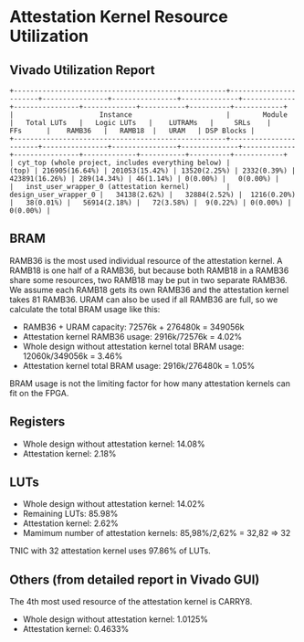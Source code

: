 # Attestation Kernel Resource Utilization

## Vivado Utilization Report

```
+----------------------------------------------------+-----------------------+----------------+----------------+--------------+-------------+----------------+-------------+-----------+----------+------------+
|                     Instance                       |        Module         |   Total LUTs   |   Logic LUTs   |    LUTRAMs   |     SRLs    |       FFs      |    RAMB36   |   RAMB18  |   URAM   | DSP Blocks |
+----------------------------------------------------+-----------------------+----------------+----------------+--------------+-------------+----------------+-------------+-----------+----------+------------+
| cyt_top (whole project, includes everything below) |                 (top) | 216905(16.64%) | 201053(15.42%) | 13520(2.25%) | 2332(0.39%) | 423891(16.26%) | 289(14.34%) | 46(1.14%) | 0(0.00%) |   0(0.00%) |
|   inst_user_wrapper_0 (attestation kernel)         | design_user_wrapper_0 |   34138(2.62%) |   32884(2.52%) |  1216(0.20%) |   38(0.01%) |   56914(2.18%) |   72(3.58%) |  9(0.22%) | 0(0.00%) |   0(0.00%) |
```

## BRAM

RAMB36 is the most used individual resource of the attestation kernel. A RAMB18 is one half of a RAMB36, but because both RAMB18 in a RAMB36 share some resources, two RAMB18 may be put in two separate RAMB36. We assume each RAMB18 gets its own RAMB36 and the attestation kernel takes 81 RAMB36. URAM can also be used if all RAMB36 are full, so we calculate the total BRAM usage like this:

- RAMB36 + URAM capacity: 72576k + 276480k = 349056k
- Attestation kernel RAMB36 usage: 2916k/72576k = 4.02%
- Whole design without attestation kernel total BRAM usage: 12060k/349056k = 3.46%
- Attestation kernel total BRAM usage: 2916k/276480k = 1.05%

BRAM usage is not the limiting factor for how many attestation kernels can fit on the FPGA.

## Registers

- Whole design without attestation kernel: 14.08%
- Attestation kernel: 2.18%

## LUTs

- Whole design without attestation kernel: 14.02%
- Remaining LUTs: 85.98%
- Attestation kernel: 2.62%
- Mamimum number of attestation kernels: 85,98%/2,62% = 32,82 => 32

TNIC with 32 attestation kernel uses 97.86% of LUTs.

## Others (from detailed report in Vivado GUI)

The 4th most used resource of the attestation kernel is CARRY8.

- Whole design without attestation kernel: 1.0125%
- Attestation kernel: 0.4633%
